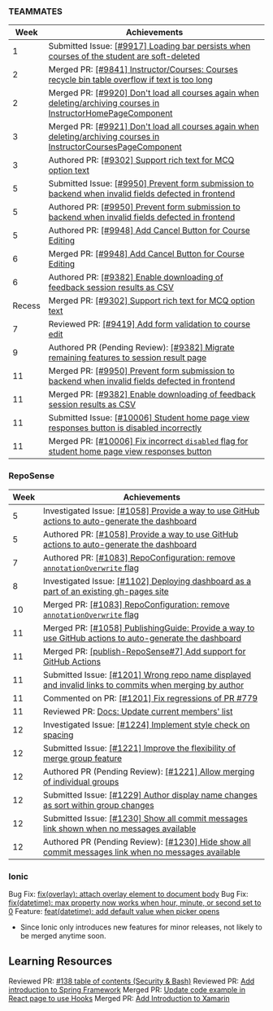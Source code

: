 ### TEAMMATES

Week | Achievements
---- | ------------
1 | Submitted Issue: [[#9917] Loading bar persists when courses of the student are soft-deleted](https://github.com/TEAMMATES/teammates/issues/9917) 
2 | Merged PR: [[#9841] Instructor/Courses: Courses recycle bin table overflow if text is too long](https://github.com/TEAMMATES/teammates/pull/9916)
2 | Merged PR: [[#9920] Don't load all courses again when deleting/archiving courses in InstructorHomePageComponent](https://github.com/TEAMMATES/teammates/pull/9922)
3 | Merged PR: [[#9921] Don't load all courses again when deleting/archiving courses in InstructorCoursesPageComponent](https://github.com/TEAMMATES/teammates/pull/9923)
3 | Authored PR: [[#9302] Support rich text for MCQ option text](https://github.com/TEAMMATES/teammates/pull/9944)
5 | Submitted Issue: [[#9950] Prevent form submission to backend when invalid fields defected in frontend](https://github.com/TEAMMATES/teammates/issues/9950)
5 | Authored PR: [[#9950] Prevent form submission to backend when invalid fields defected in frontend](https://github.com/TEAMMATES/teammates/pull/9953)
5 | Authored PR: [[#9948] Add Cancel Button for Course Editing](https://github.com/TEAMMATES/teammates/pull/9949)
6 | Merged PR: [[#9948] Add Cancel Button for Course Editing](https://github.com/TEAMMATES/teammates/pull/9949)
6 | Authored PR: [[#9382] Enable downloading of feedback session results as CSV](https://github.com/TEAMMATES/teammates/pull/9961)
Recess | Merged PR: [[#9302] Support rich text for MCQ option text](https://github.com/TEAMMATES/teammates/pull/9944)
7 | Reviewed PR: [[#9419] Add form validation to course edit](https://github.com/TEAMMATES/teammates/pull/9975)
9 | Authored PR (Pending Review): [[#9382] Migrate remaining features to session result page](https://github.com/TEAMMATES/teammates/pull/9992)
11 | Merged PR: [[#9950] Prevent form submission to backend when invalid fields defected in frontend](https://github.com/TEAMMATES/teammates/pull/9953)
11 | Merged PR: [[#9382] Enable downloading of feedback session results as CSV](https://github.com/TEAMMATES/teammates/pull/9961)
11 | Submitted Issue: [[#10006] Student home page view responses button is disabled incorrectly](https://github.com/TEAMMATES/teammates/issues/10006)
11 | Merged PR: [[#10006] Fix incorrect `disabled` flag for student home page view responses button](https://github.com/TEAMMATES/teammates/pull/10007)


### RepoSense

Week | Achievements
---- | ------------
5 | Investigated Issue: [[#1058] Provide a way to use GitHub actions to auto-generate the dashboard](https://github.com/reposense/RepoSense/issues/1058)
5 | Authored PR: [[#1058] Provide a way to use GitHub actions to auto-generate the dashboard](https://github.com/reposense/RepoSense/pull/1078)
7 | Authored PR: [[#1083] RepoConfiguration: remove `annotationOverwrite` flag](https://github.com/reposense/RepoSense/pull/1117)
8 | Investigated Issue: [[#1102] Deploying dashboard as a part of an existing gh-pages site](https://github.com/reposense/RepoSense/issues/1102)
10 | Merged PR: [[#1083] RepoConfiguration: remove `annotationOverwrite` flag](https://github.com/reposense/RepoSense/pull/1117)
11 | Merged PR: [[#1058] PublishingGuide: Provide a way to use GitHub actions to auto-generate the dashboard](https://github.com/reposense/RepoSense/pull/1078)
11 | Merged PR: [[publish-RepoSense#7] Add support for GitHub Actions](https://github.com/reposense/publish-RepoSense/pull/7)
11 | Submitted Issue: [[#1201] Wrong repo name displayed and invalid links to commits when merging by author](https://github.com/reposense/RepoSense/issues/1201)
11 | Commented on PR: [[#1201] Fix regressions of PR #779](https://github.com/reposense/RepoSense/pull/1203)
11 | Reviewed PR: [Docs: Update current members' list](https://github.com/reposense/RepoSense/pull/1208)
12 | Investigated Issue: [[#1224] Implement style check on spacing](https://github.com/reposense/RepoSense/issues/1224)
12 | Submitted Issue: [[#1221] Improve the flexibility of merge group feature](https://github.com/reposense/RepoSense/issues/1221)
12 | Authored PR (Pending Review): [[#1221] Allow merging of individual groups](https://github.com/reposense/RepoSense/pull/1223)
12 | Submitted Issue: [[#1229] Author display name changes as sort within group changes](https://github.com/reposense/RepoSense/issues/1229)
12 | Submitted Issue: [[#1230] Show all commit messages link shown when no messages available](https://github.com/reposense/RepoSense/issues/1230)
12 | Authored PR (Pending Review): [[#1230] Hide show all commit messages link when no messages available](https://github.com/reposense/RepoSense/pull/1231)


### Ionic
Bug Fix: [fix(overlay): attach overlay element to document body](https://github.com/ionic-team/ionic/pull/20359)
Bug Fix: [fix(datetime): max property now works when hour, minute, or second set to 0](https://github.com/ionic-team/ionic/pull/20665)
Feature: [feat(datetime): add default value when picker opens](https://github.com/ionic-team/ionic/pull/20804)
* Since Ionic only introduces new features for minor releases, not likely to be merged anytime soon.


## Learning Resources
Reviewed PR: [#138 table of contents (Security & Bash)](https://github.com/se-edu/learningresources/pull/180)
Reviewed PR: [Add introduction to Spring Framework](https://github.com/se-edu/learningresources/pull/172)
Merged PR: [Update code example in React page to use Hooks](https://github.com/se-edu/learningresources/pull/163)
Merged PR: [Add Introduction to Xamarin](https://github.com/se-edu/learningresources/pull/171)